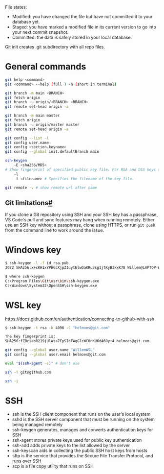 File states:
-   Modified: you have changed the file but have not committed it to your database yet.
-   Staged: you have marked a modified file in its current version to go into your next commit snapshot.
-   Committed: the data is safely stored in your local database.

Git init creates .git subdirectory with all repo files.

# General commands
```bash
git help <command>
git <command> --help (full ) -h (short in terminal)

git branch -m main <BRANCH>
git fetch origin
git branch -u origin/<BRANCH> <BRANCH>
git remote set-head origin -a

git branch -m main master
git fetch origin
git branch -u origin/master master
git remote set-head origin -a

git config --list -l
git config user.name
git config <section.keyname>
git config --global init.defaultBranch main

ssh-keygen 
    -E <sha256/MD5>
# Show fingerprint of specified public key file. For RSA and DSA keys ssh-keygen tries to find the matching public key file and prints its fingerprint. If combined with -v, a visual ASCII art representation of the key is supplied with the fingerprint.
    -l
    -f <filename> # Specifies the filename of the key file.
```

```bash
git remote -v # show remote url after name
```

## Git limitations[#](https://code.visualstudio.com/docs/remote/wsl#_git-limitations)
If you clone a Git repository using SSH and your SSH key has a passphrase, VS Code's pull and sync features may hang when running remotely. Either use an SSH key without a passphrase, clone using HTTPS, or run `git push` from the command line to work around the issue.

# Windows key
```bash
$ ssh-keygen -l -f id_rsa.pub
3072 SHA256:x+cKH1xYPHGcXjpZIuytElwOaKRu3sg1jtKyB3kxK78 Willem@LAPTOP-Willem (RSA)

$ where ssh-keygen
C:\Program Files\Git\usr\bin\ssh-keygen.exe
C:\Windows\System32\OpenSSH\ssh-keygen.exe
```

# WSL key
https://docs.github.com/en/authentication/connecting-to-github-with-ssh

```bash
$ ssh-keygen -t rsa -b 4096 -C "helmoes@git.com"

The key fingerprint is:
SHA256:fZBciabR219jUlWta7FpSIdFAqGlcWC0nKU6dA6Oy+4 helmoes@git.com

git config --global user.name "WillemWSL"
git config --global user.email helmoes@git.com

eval "$(ssh-agent -s)" # don't use

ssh -T git@github.com

ssh -i 
```

# SSH
-   ssh is the SSH client component that runs on the user's local system
-   sshd is the SSH server component that must be running on the system being managed remotely
-   ssh-keygen generates, manages and converts authentication keys for SSH
-   ssh-agent stores private keys used for public key authentication
-   ssh-add adds private keys to the list allowed by the server
-   ssh-keyscan aids in collecting the public SSH host keys from hosts
-   sftp is the service that provides the Secure File Transfer Protocol, and runs over SSH
-   scp is a file copy utility that runs on SSH